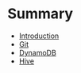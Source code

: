 # Summary

* [Introduction](README.md)
* [Git](git.md)
* [DynamoDB](dynamodb.md)
* [Hive](hive.md)

